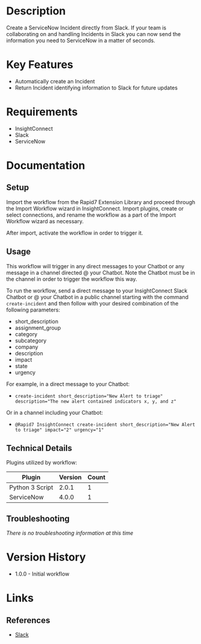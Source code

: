 # Description

Create a ServiceNow Incident directly from Slack. If your team is collaborating on and handling Incidents in Slack you can now send the information you need to ServiceNow in a matter of seconds. 

# Key Features

* Automatically create an Incident 
* Return Incident identifying information to Slack for future updates

# Requirements

* InsightConnect
* Slack
* ServiceNow

# Documentation

## Setup

Import the workflow from the Rapid7 Extension Library and proceed through the Import Workflow wizard in InsightConnect. Import plugins, create or select connections, and rename the workflow as a part of the Import Workflow wizard as necessary.

After import, activate the workflow in order to trigger it.

## Usage

This workflow will trigger in any direct messages to your Chatbot or any message in a channel directed @ your Chatbot. Note the Chatbot must be in the channel in order to trigger the workflow this way.

To run the workflow, send a direct message to your InsightConnect Slack Chatbot or @ your Chatbot in a public channel starting with the command `create-incident` and then follow with your desired combination of the following parameters:
 * short_description
 * assignment_group
 * category
 * subcategory
 * company
 * description
 * impact
 * state
 * urgency

 For example, in a direct message to your Chatbot:
 * `create-incident short_description="New Alert to triage" description="The new alert contained indicators x, y, and z"`

 Or in a channel including your Chatbot:
 * `@Rapid7 InsightConnect create-incident short_description="New Alert to triage" impact="2" urgency="1"`

## Technical Details

Plugins utilized by workflow:

|Plugin|Version|Count|
|----|----|--------|
|Python 3 Script|2.0.1|1|
|ServiceNow|4.0.0|1|


## Troubleshooting

_There is no troubleshooting information at this time_

# Version History

* 1.0.0 - Initial workflow

# Links

## References

* [Slack](https://slack.com)

